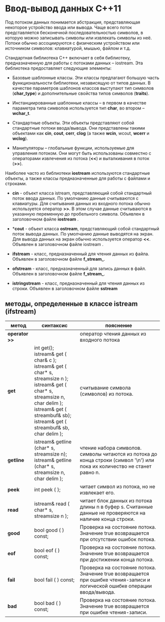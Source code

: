 # Ввод-вывод данных C++11 #

Под потоком данных понимается абстракция, представляющая некоторое устройство ввода
или вывода. Чаще всего поток представляется бесконечной последовательностью символов, в которую можно записывать символы или извлекать символы из неё. Потоки обычно
ассоциируются с физическим устройством или источником символов: клавиатурой, мышью,
файлом и т.д. 

Стандартная библиотека С++ включает в себя библиотеку, предназначенную для работы с
потоками данных – iostream. Эта библиотека предоставляет следующие элементы:

* Базовые шаблонные классы. Эти классы предлагают большую часть функциональности библиотеки, независящую от типов данных. В качестве параметров шаблонов классов выступают тип символов (**char_type**) и дополнительные свойства типов символов (**traits**).

* Инстанциированные шаблонные классы – в первом в качестве параметра типа символов используется тип **char**, во втором – **wchar_t**.

* Стандартные объекты. Эти объекты представляют собой стандартные потоки ввода/вывода. Они представлены такими объектами как **cin**, **cout**, **cerr**, **clog** (а также **wcin**, wcout, **wcerr** и **wclog**).

* Манипуляторы – глобальные функции, используемые для управления потоком. Они могут быть использованы совместно с операторами извлечения из потока (**<<**) и выталкивания в поток (**>>**).

Наиболее часто из библиотеки **iostream** используются стандартные объекты, а также классы предназначенные для работы с файлами и строками.

* **cin** - объект класса istream, представляющий собой стандартный поток ввода данных. По умолчанию данные считываются с клавиатуры. Для считывания данных из входного потока обычно используется оператор **>>**. В этом случае данные считываются в указанную переменную до пробельного символа. Объявлен в заголовочном файле **iostream** .

* ***cout** - объект класса **ostream**, представляющий собой стандартный поток вывода данных. По умолчанию данные выводятся на экран. Для вывода данных на экран обычно используется оператор **<<**. Объявлен в заголовочном файле iostream .

* **ifstream** - класс, предназначенный для чтения данных из файла. Объявлен в заголовочном файле **f_stream_**.

* **ofstream** - класс, предназначенный для запись данных в файл. Объявлен в заголовочном файле **f_stream_**. 

* **istringstream** - класс, предназначенный для чтения данных из строки. Объявлен в заголовочном файле **sstream** 

## методы, определенные в классе istream (ifstream) ##


| **метод**       | **синтаксис**                                                                                                                                                                                                              | **пояснение**                                                                                                                |
| --------------- | -------------------------------------------------------------------------------------------------------------------------------------------------------------------------------------------------------------------------- | ---------------------------------------------------------------------------------------------------------------------------- |
| **operator >>** |                                                                                                                                                                                                                            | оператор чтения данных из входного потока                                                                                    |
| **get**         | int get(); istream& get ( char& c ); <br>istream& get ( char* s, streamsize n ); <br>istream& get ( char* s, streamsize n, char delim );<br>istream& get ( streambuf& sb); <br>istream& get ( streambuf& sb, char delim ); | считывание символа (символов) из потока.                                                                                     |
| **getline**     | istream& getline (char* s,<br>streamsize n); <br>istream& getline (char* s, streamsize n, char delim );                                                                                                                    | чтение набора символов. символы читаются из потока до конца строки (символ '\n') или пока их количество не станет равно n.   |
| **peek**        | int peek ( );                                                                                                                                                                                                              | читает символ из потока, но не извлекает его.                                                                                |
| **read**        | istream& read ( char* s, streamsize n );                                                                                                                                                                                   | читает блок данных из потока длины n в буфер s. Считанные данные не проверяются на наличие конца строки.                     |
| **good**        | bool good ( ) const;                                                                                                                                                                                                       | Проверка на состояние потока. Значение true возвращается при отсутствии ошибок потока.                                       |
| **eof**         | bool eof ( ) const;                                                                                                                                                                                                        | Проверка на состояние потока. Значение true возвращается при достижении конца потока.                                        |
| **fail**        | bool fail ( ) const;                                                                                                                                                                                                       | Проверка на состояние потока. Значение true возвращается при ошибке чтения-записи и логической ошибке операции ввода/вывода. |
| **bad**         | bool bad ( ) const;                                                                                                                                                                                                        | Проверка на состояние потока. Значение true возвращается при ошибке чтения-записи.                                           |


